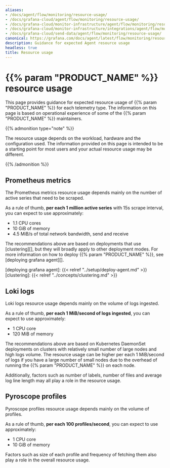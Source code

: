 ```yaml
---
aliases:
- /docs/agent/flow/monitoring/resource-usage/
- /docs/grafana-cloud/agent/flow/monitoring/resource-usage/
- /docs/grafana-cloud/monitor-infrastructure/agent/flow/monitoring/resource-usage/
- /docs/grafana-cloud/monitor-infrastructure/integrations/agent/flow/monitoring/resource-usage/
- /docs/grafana-cloud/send-data/agent/flow/monitoring/resource-usage/
canonical: https://grafana.com/docs/agent/latest/flow/monitoring/resource-usage/
description: Guidance for expected Agent resource usage
headless: true
title: Resource usage
---
```


# {{% param "PRODUCT_NAME" %}} resource usage
This page provides guidance for expected resource usage of {{% param "PRODUCT_NAME" %}}
for each telemetry type. The information on this page is based on operational
experience of some of the {{% param "PRODUCT_NAME" %}} maintainers.

{{% admonition type="note" %}}

The resource usage depends on the workload, hardware and the configuration used.
The information provided on this page is intended to be a starting point for 
most users and your actual resource usage may be different.

{{% /admonition %}}

## Prometheus metrics

The Prometheus metrics resource usage depends mainly on the number of active series
that need to be scraped.

As a rule of thumb, **per each 1 million active series** with 15s scrape interval,
you can expect to use approximately:
* 1.1 CPU cores 
* 10 GiB of memory
* 4.5 MiB/s of total network bandwidth, send and receive

The recommendations above are based on deployments
that use [clustering][], but they will broadly apply to other deployment modes.
For more information on how to deploy {{% param "PRODUCT_NAME" %}}, see
[deploying grafana agent][].

[deploying grafana agent]: {{< relref "../setup/deploy-agent.md" >}}
[clustering]: {{< relref "../concepts/clustering.md" >}}

## Loki logs

Loki logs resource usage depends mainly on the volume of logs ingested.

As a rule of thumb, **per each 1 MiB/second of logs ingested**, you can expect to use approximately:
* 1 CPU core
* 120 MiB of memory

The recommendations above are based on Kubernetes DaemonSet deployments on clusters
with relatively small number of large nodes and high logs volume. The resource usage
can be higher per each 1 MiB/second of logs if you have a large number of small nodes due
to the overhead of running the {{% param "PRODUCT_NAME" %}} on each node.

Additionally, factors such as number of labels, number of files and average log line length
may all play a role in the resource usage.


## Pyroscope profiles

Pyroscope profiles resource usage depends mainly on the volume of profiles.

As a rule of thumb, **per each 100 profiles/second**, you can expect to use approximately:
* 1 CPU core
* 10 GiB of memory

Factors such as size of each profile and frequency of fetching them also play
a role in the overall resource usage.
